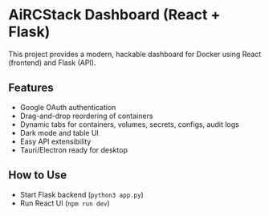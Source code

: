 # AiRCStack Dashboard (React + Flask)
This project provides a modern, hackable dashboard for Docker using React (frontend) and Flask (API).

## Features
- Google OAuth authentication
- Drag-and-drop reordering of containers
- Dynamic tabs for containers, volumes, secrets, configs, audit logs
- Dark mode and table UI
- Easy API extensibility
- Tauri/Electron ready for desktop

## How to Use
- Start Flask backend (`python3 app.py`)
- Run React UI (`npm run dev`)
